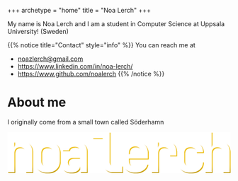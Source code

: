 +++
archetype = "home"
title = "Noa Lerch"
+++

My name is Noa Lerch and I am a student in Computer Science at Uppsala University! (Sweden)


{{% notice title="Contact" style="info" %}}
You can reach me at
- noazlerch@gmail.com
- https://www.linkedin.com/in/noa-lerch/
- https://www.github.com/noalerch
{{% /notice %}}

# About me 
I originally come from a small town called Söderhamn

![Logo](/images/noalerch.png)
